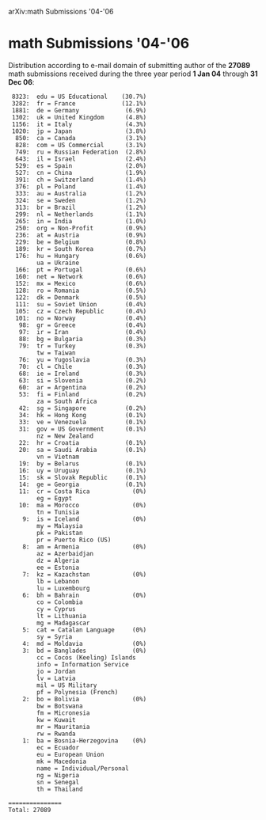 arXiv:math Submissions '04-'06

math Submissions '04-'06
========================

Distribution according to e-mail domain of submitting author of the
**27089** math submissions received during the three year period **1 Jan
04** through **31 Dec 06**:

     8323:  edu = US Educational    (30.7%)
     3282:  fr = France             (12.1%)
     1881:  de = Germany             (6.9%)
     1302:  uk = United Kingdom      (4.8%)
     1156:  it = Italy               (4.3%)
     1020:  jp = Japan               (3.8%)
      850:  ca = Canada              (3.1%)
      828:  com = US Commercial      (3.1%)
      749:  ru = Russian Federation  (2.8%)
      643:  il = Israel              (2.4%)
      529:  es = Spain               (2.0%)
      527:  cn = China               (1.9%)
      391:  ch = Switzerland         (1.4%)
      376:  pl = Poland              (1.4%)
      333:  au = Australia           (1.2%)
      324:  se = Sweden              (1.2%)
      313:  br = Brazil              (1.2%)
      299:  nl = Netherlands         (1.1%)
      265:  in = India               (1.0%)
      250:  org = Non-Profit         (0.9%)
      236:  at = Austria             (0.9%)
      229:  be = Belgium             (0.8%)
      189:  kr = South Korea         (0.7%)
      176:  hu = Hungary             (0.6%)
            ua = Ukraine
      166:  pt = Portugal            (0.6%)
      160:  net = Network            (0.6%)
      152:  mx = Mexico              (0.6%)
      128:  ro = Romania             (0.5%)
      122:  dk = Denmark             (0.5%)
      111:  su = Soviet Union        (0.4%)
      105:  cz = Czech Republic      (0.4%)
      101:  no = Norway              (0.4%)
       98:  gr = Greece              (0.4%)
       97:  ir = Iran                (0.4%)
       88:  bg = Bulgaria            (0.3%)
       79:  tr = Turkey              (0.3%)
            tw = Taiwan
       76:  yu = Yugoslavia          (0.3%)
       70:  cl = Chile               (0.3%)
       68:  ie = Ireland             (0.3%)
       63:  si = Slovenia            (0.2%)
       60:  ar = Argentina           (0.2%)
       53:  fi = Finland             (0.2%)
            za = South Africa
       42:  sg = Singapore           (0.2%)
       34:  hk = Hong Kong           (0.1%)
       33:  ve = Venezuela           (0.1%)
       31:  gov = US Government      (0.1%)
            nz = New Zealand
       22:  hr = Croatia             (0.1%)
       20:  sa = Saudi Arabia        (0.1%)
            vn = Vietnam
       19:  by = Belarus             (0.1%)
       16:  uy = Uruguay             (0.1%)
       15:  sk = Slovak Republic     (0.1%)
       14:  ge = Georgia             (0.1%)
       11:  cr = Costa Rica            (0%)
            eg = Egypt
       10:  ma = Morocco               (0%)
            tn = Tunisia
        9:  is = Iceland               (0%)
            my = Malaysia
            pk = Pakistan
            pr = Puerto Rico (US)
        8:  am = Armenia               (0%)
            az = Azerbaidjan
            dz = Algeria
            ee = Estonia
        7:  kz = Kazachstan            (0%)
            lb = Lebanon
            lu = Luxembourg
        6:  bh = Bahrain               (0%)
            co = Colombia
            cy = Cyprus
            lt = Lithuania
            mg = Madagascar
        5:  cat = Catalan Language     (0%)
            sy = Syria
        4:  md = Moldavia              (0%)
        3:  bd = Banglades             (0%)
            cc = Cocos (Keeling) Islands
            info = Information Service
            jo = Jordan
            lv = Latvia
            mil = US Military
            pf = Polynesia (French)
        2:  bo = Bolivia               (0%)
            bw = Botswana
            fm = Micronesia
            kw = Kuwait
            mr = Mauritania
            rw = Rwanda
        1:  ba = Bosnia-Herzegovina    (0%)
            ec = Ecuador
            eu = European Union
            mk = Macedonia
            name = Individual/Personal
            ng = Nigeria
            sn = Senegal
            th = Thailand

    ===============
    Total: 27089
